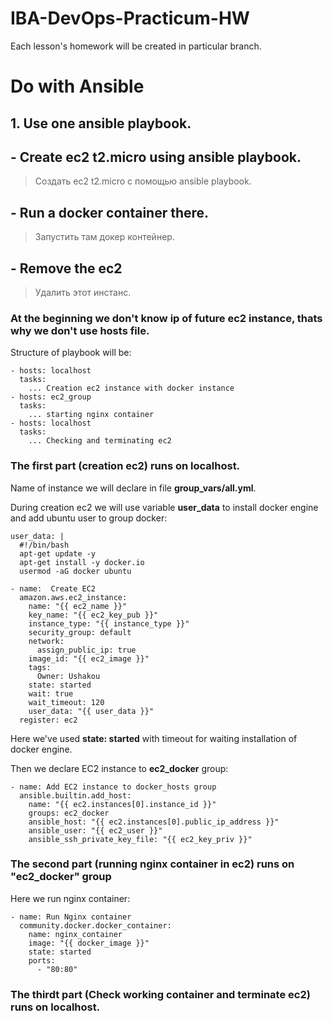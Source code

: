 # IBA-DevOps-Practicum-HW
Each lesson's homework will be created in particular branch.

# Do with Ansible

## 1. Use one ansible playbook.
## - Create ec2 t2.micro using ansible playbook.
> Создать ес2 t2.micro с помощью ansible playbook.
## - Run a docker container there.
> Запустить там докер контейнер.
## - Remove the ec2
> Удалить этот инстанс.

### At the beginning we don't know ip of future ec2 instance, thats why we don't use hosts file.
Structure of playbook will be:
```
- hosts: localhost
  tasks:
    ... Creation ec2 instance with docker instance
- hosts: ec2_group
  tasks:
    ... starting nginx container
- hosts: localhost
  tasks:
    ... Checking and terminating ec2
```
### The first part (creation ec2) runs on localhost.

Name of instance we will declare in file **group_vars/all.yml**.

During creation ec2 we will use variable **user_data** to install docker engine and add ubuntu user to group docker:
```
user_data: |
  #!/bin/bash
  apt-get update -y
  apt-get install -y docker.io
  usermod -aG docker ubuntu
```
```
- name:  Create EC2
  amazon.aws.ec2_instance:
    name: "{{ ec2_name }}"
    key_name: "{{ ec2_key_pub }}"
    instance_type: "{{ instance_type }}"
    security_group: default
    network:
      assign_public_ip: true
    image_id: "{{ ec2_image }}"
    tags:
      Owner: Ushakou
    state: started
    wait: true
    wait_timeout: 120
    user_data: "{{ user_data }}"
  register: ec2
```
Here we've used **state: started** with timeout for waiting installation of docker engine.

Then we declare EC2 instance to **ec2_docker** group:
```
- name: Add EC2 instance to docker_hosts group
  ansible.builtin.add_host:
    name: "{{ ec2.instances[0].instance_id }}"
    groups: ec2_docker
    ansible_host: "{{ ec2.instances[0].public_ip_address }}"
    ansible_user: "{{ ec2_user }}"
    ansible_ssh_private_key_file: "{{ ec2_key_priv }}"
``` 
### The second part (running nginx container in ec2) runs on "ec2_docker" group
Here we run nginx container:
```
- name: Run Nginx container
  community.docker.docker_container:
    name: nginx_container
    image: "{{ docker_image }}"
    state: started
    ports:
      - "80:80" 
```
### The thirdt part (Check working container and terminate ec2) runs on localhost.

